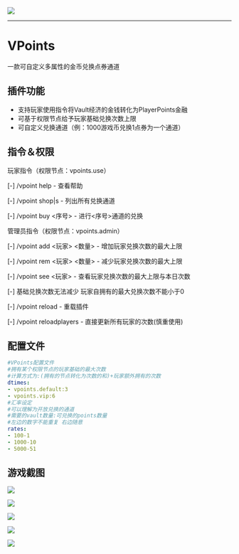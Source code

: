 ![](https://gitee.com/im0o/photobed/raw/master/img/20200406173358.png)

--------

# VPoints

一款可自定义多属性的金币兑换点券通道

## 插件功能

- 支持玩家使用指令将Vault经济的金钱转化为PlayerPoints金融
- 可基于权限节点给予玩家基础兑换次数上限
- 可自定义兑换通道（例：1000游戏币兑换1点券为一个通道）

## 指令＆权限

玩家指令（权限节点：vpoints.use）

[-] /vpoint help - 查看帮助

[-] /vpoint shop|s - 列出所有兑换通道

[-] /vpoint buy <序号> - 进行<序号>通道的兑换

管理员指令（权限节点：vpoints.admin）

[-] /vpoint add <玩家> <数量> - 增加玩家兑换次数的最大上限

[-] /vpoint rem <玩家> <数量> - 减少玩家兑换次数的最大上限

[-] /vpoint see <玩家> - 查看玩家兑换次数的最大上限与本日次数

[-] 基础兑换次数无法减少 玩家自拥有的最大兑换次数不能小于0

[-] /vpoint reload - 重载插件

[-] /vpoint reloadplayers - 直接更新所有玩家的次数(慎重使用)

## 配置文件

```yaml
#VPoints配置文件
#拥有某个权限节点的玩家基础的最大次数
#计算方式为:(拥有的节点转化为次数的和)+玩家额外拥有的次数
dtimes:
- vpoints.default:3
- vpoints.vip:6
#汇率设定
#可以理解为开放兑换的通道
#需要的vault数量:可兑换的points数量
#左边的数字不能重复 右边随意
rates:
- 100-1
- 1000-10
- 5000-51
```

## 游戏截图

![](https://gitee.com/im0o/photobed/raw/master/img/20200406174638.png)

![](https://gitee.com/im0o/photobed/raw/master/img/20200406174639.jpg)

![](https://gitee.com/im0o/photobed/raw/master/img/20200406174640.png)

![](https://gitee.com/im0o/photobed/raw/master/img/20200406174642.png)

![](https://gitee.com/im0o/photobed/raw/master/img/20200406174641.png)

